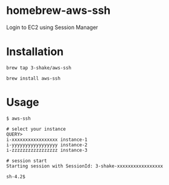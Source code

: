 # homebrew-aws-ssh

Login to EC2 using Session Manager

# Installation

```
brew tap 3-shake/aws-ssh

brew install aws-ssh
```


# Usage

```
$ aws-ssh

# select your instance
QUERY> 
i-xxxxxxxxxxxxxxxxx instance-1
i-yyyyyyyyyyyyyyyyy instance-2
i-zzzzzzzzzzzzzzzzz instance-3

# session start
Starting session with SessionId: 3-shake-xxxxxxxxxxxxxxxxx

sh-4.2$
```

